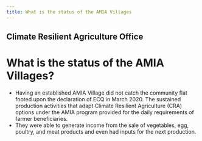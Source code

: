 ```yaml
---
title: What is the status of the AMIA Villages
---
```


## Climate Resilient Agriculture Office

# What is the status of the AMIA Villages?


 - Having an established AMIA Village did not catch the community flat footed upon the declaration of ECQ in March 2020. The sustained production activities that adapt Climate Resilient Agriculture (CRA) options under the AMIA program provided for the daily requirements of farmer beneficiaries.
 - They were able to generate income from the sale of vegetables, egg, poultry, and meat products and even had inputs for the next production.
